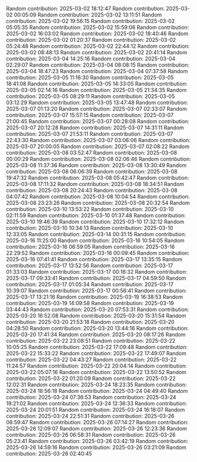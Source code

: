Random contribution: 2025-03-02 18:12:47
Random contribution: 2025-03-02 00:05:09
Random contribution: 2025-03-02 13:11:51
Random contribution: 2025-03-02 19:56:15
Random contribution: 2025-03-02 05:05:35
Random contribution: 2025-03-02 15:59:06
Random contribution: 2025-03-02 16:03:02
Random contribution: 2025-03-02 18:40:46
Random contribution: 2025-03-02 01:20:37
Random contribution: 2025-03-02 05:24:48
Random contribution: 2025-03-02 22:44:12
Random contribution: 2025-03-02 08:48:13
Random contribution: 2025-03-02 20:41:14
Random contribution: 2025-03-04 14:25:16
Random contribution: 2025-03-04 02:29:07
Random contribution: 2025-03-04 08:08:15
Random contribution: 2025-03-04 18:47:23
Random contribution: 2025-03-04 07:37:58
Random contribution: 2025-03-05 11:16:30
Random contribution: 2025-03-05 18:41:08
Random contribution: 2025-03-05 14:33:05
Random contribution: 2025-03-05 02:14:16
Random contribution: 2025-03-05 21:34:35
Random contribution: 2025-03-05 08:29:11
Random contribution: 2025-03-05 03:12:29
Random contribution: 2025-03-05 13:47:48
Random contribution: 2025-03-07 01:13:20
Random contribution: 2025-03-07 02:33:07
Random contribution: 2025-03-07 15:57:15
Random contribution: 2025-03-07 21:00:45
Random contribution: 2025-03-07 00:28:08
Random contribution: 2025-03-07 20:12:28
Random contribution: 2025-03-07 14:31:11
Random contribution: 2025-03-07 21:53:11
Random contribution: 2025-03-07 22:43:30
Random contribution: 2025-03-07 03:06:06
Random contribution: 2025-03-07 20:00:05
Random contribution: 2025-03-07 02:08:22
Random contribution: 2025-03-08 03:52:47
Random contribution: 2025-03-08 00:00:29
Random contribution: 2025-03-08 02:06:46
Random contribution: 2025-03-08 11:37:36
Random contribution: 2025-03-08 13:30:49
Random contribution: 2025-03-08 06:06:39
Random contribution: 2025-03-08 19:47:32
Random contribution: 2025-03-08 05:42:47
Random contribution: 2025-03-08 17:11:32
Random contribution: 2025-03-08 18:34:51
Random contribution: 2025-03-08 20:24:43
Random contribution: 2025-03-08 04:07:42
Random contribution: 2025-03-08 10:04:54
Random contribution: 2025-03-08 23:23:26
Random contribution: 2025-03-08 20:32:54
Random contribution: 2025-03-10 13:53:22
Random contribution: 2025-03-10 02:11:59
Random contribution: 2025-03-10 01:37:48
Random contribution: 2025-03-10 19:46:39
Random contribution: 2025-03-10 17:32:12
Random contribution: 2025-03-10 10:34:13
Random contribution: 2025-03-10 12:33:05
Random contribution: 2025-03-14 00:31:15
Random contribution: 2025-03-16 11:25:00
Random contribution: 2025-03-16 10:54:05
Random contribution: 2025-03-16 06:59:05
Random contribution: 2025-03-16 22:29:52
Random contribution: 2025-03-16 00:09:45
Random contribution: 2025-03-16 07:41:41
Random contribution: 2025-03-17 13:35:15
Random contribution: 2025-03-17 13:52:56
Random contribution: 2025-03-17 01:33:03
Random contribution: 2025-03-17 00:18:32
Random contribution: 2025-03-17 09:33:41
Random contribution: 2025-03-17 04:59:50
Random contribution: 2025-03-17 01:05:34
Random contribution: 2025-03-17 10:39:07
Random contribution: 2025-03-17 00:56:41
Random contribution: 2025-03-17 13:21:16
Random contribution: 2025-03-19 16:38:53
Random contribution: 2025-03-19 14:09:58
Random contribution: 2025-03-19 03:44:43
Random contribution: 2025-03-20 07:53:31
Random contribution: 2025-03-20 16:52:08
Random contribution: 2025-03-20 15:31:54
Random contribution: 2025-03-20 21:53:18
Random contribution: 2025-03-20 04:28:50
Random contribution: 2025-03-20 13:44:16
Random contribution: 2025-03-20 17:41:34
Random contribution: 2025-03-20 08:17:26
Random contribution: 2025-03-22 23:08:51
Random contribution: 2025-03-22 10:05:25
Random contribution: 2025-03-22 17:09:48
Random contribution: 2025-03-22 15:33:22
Random contribution: 2025-03-22 17:49:07
Random contribution: 2025-03-22 04:43:27
Random contribution: 2025-03-22 11:24:57
Random contribution: 2025-03-22 20:04:14
Random contribution: 2025-03-22 05:07:16
Random contribution: 2025-03-22 13:50:52
Random contribution: 2025-03-22 01:20:09
Random contribution: 2025-03-22 12:02:31
Random contribution: 2025-03-24 18:23:35
Random contribution: 2025-03-24 18:56:18
Random contribution: 2025-03-24 04:49:40
Random contribution: 2025-03-24 07:36:53
Random contribution: 2025-03-24 19:21:02
Random contribution: 2025-03-24 12:36:33
Random contribution: 2025-03-24 20:01:51
Random contribution: 2025-03-24 16:18:07
Random contribution: 2025-03-24 22:51:31
Random contribution: 2025-03-26 08:59:47
Random contribution: 2025-03-26 07:14:27
Random contribution: 2025-03-26 12:09:07
Random contribution: 2025-03-26 12:23:36
Random contribution: 2025-03-26 06:58:31
Random contribution: 2025-03-26 05:23:41
Random contribution: 2025-03-26 03:42:19
Random contribution: 2025-03-26 14:59:16
Random contribution: 2025-03-26 03:21:09
Random contribution: 2025-03-26 02:40:45
